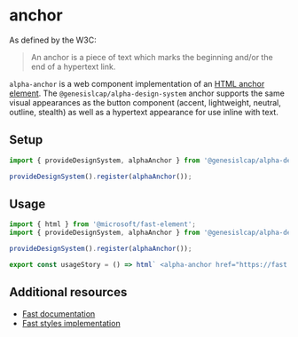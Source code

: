 
# anchor

As defined by the W3C:

> An anchor is a piece of text which marks the beginning and/or the end of a hypertext link.

`alpha-anchor` is a web component implementation of an [HTML anchor element](https://developer.mozilla.org/en-US/docs/Web/HTML/Element/a). The `@genesislcap/alpha-design-system` anchor supports the same visual appearances as the button component (accent, lightweight, neutral, outline, stealth) as well as a hypertext appearance for use inline with text.

## Setup

```ts
import { provideDesignSystem, alphaAnchor } from '@genesislcap/alpha-design-system';

provideDesignSystem().register(alphaAnchor());
```

## Usage

```js preview-story
import { html } from '@microsoft/fast-element';
import { provideDesignSystem, alphaAnchor } from '@genesislcap/alpha-design-system';

provideDesignSystem().register(alphaAnchor());

export const usageStory = () => html` <alpha-anchor href="https://fast.design" appearance="hypertext">FAST</alpha-anchor> `;
```

## Additional resources

- [Fast documentation](https://github.com/microsoft/fast/blob/master/packages/web-components/fast-foundation/src/anchor/README.md)
- [Fast styles implementation](https://github.com/microsoft/fast/blob/master/packages/web-components/fast-components/src/anchor/anchor.styles.ts)

